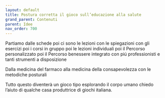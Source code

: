 ```yaml
---
layout: default
title: Postura corretta il gioco sull’educazione alla salute
grand_parent: Contenuti
parent: Idee
nav_order: 700
---
```


Partiamo dalle schede poi ci sono le lezioni con le spiegazioni con gli esercizi poi i corsi in gruppo poi le lezioni individuali poi il
Percorso personalizzato poi il
Percorso benessere integrato con piú professionisti e tanti strumenti a disposizione

Dalla medicina del farmaco alla medicina della consapevolezza con le metodiche posturali
 
Tutto questo diventerà un gioco tipo esplorando il corpo umano chiedo l’aiuto di qualche casa produttrice di giochi italiana.
